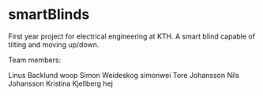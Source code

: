 # smartBlinds
First year project for electrical engineering at KTH. A smart blind capable of tilting and moving up/down.

Team members:

Linus Backlund woop
Simon Weideskog simonwei
Tore Johansson
Nils Johansson
Kristina Kjellberg hej
